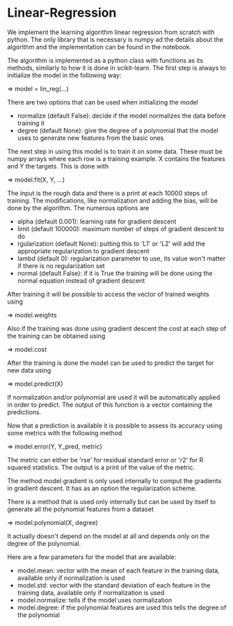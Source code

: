 # Linear-Regression
We implement the learning algorithm linear regression from scratch with python. The only library that is necessary is numpy ad the details about the algorithm and the implementation can be found in the notebook.

The algorithm is implemented as a python class with functions as its methods, similarly to how it is done in scikit-learn. The first step is always to initialize the model in the following way:

=> model = lin_reg(...)

There are two options that can be used when initializing the model
- normalize (default False): decide if the model normalizes the data before training it
- degree (default None): give the degree of a polynomial that the model uses to generate new features from the basic ones

The next step in using this model is to train it on some data. These must be numpy arrays where each row is a training example. X contains the features and Y the targets. This is done with

=> model.fit(X, Y, ...)

The input is the rough data and there is a print at each 10000 steps of training. The modifications, like normalization and adding the bias, will be done by the algorithm. The numerous options are
- alpha (default 0.001): learning rate for gradient descent
- limit (default 100000): maximum number of steps of gradient descent to do
- rgularization (default None): putting this to 'L1' or 'L2' will add the appropriate regularization to gradient descent
- lambd (default 0): regularization parameter to use, its value won't matter if there is no regularization set
- normal (default False): if it is True the training will be done using the normal equation instead of gradient descent

After training it will be possible to access the vector of trained weights using

=> model.weights

Also if the training was done using gradient descent the cost at each step of the training can be obtained using

=> model.cost

After the training is done the model can be used to predict the target for new data using

=> model.predict(X)

If normalization and/or polynomial are used it will be automatically applied in order to predict. The output of this function is a vector containing the predictions.

Now that a prediction is available it is possible to assess its accuracy using some metrics with the following method

=> model.error(Y, Y_pred, metric)

The metric can either be 'rse' for residual standard error or 'r2' for R squared statistics. The output is a print of the value of the metric.

The method model.gradient is only used internally to comput the gradients in gradient descent. It has as an option the regularization scheme. 

There is a method that is used only internally but can be used by itself to generate all the polynomial features from a dataset

=> model.polynomial(X, degree)

It actually doesn't depend on the model at all and depends only on the degree of the polynomial.

Here are a few parameters for the model that are available:
- model.mean: vector with the mean of each feature in the training data, available only if normalization is used
- model.std: vector with the standard deviation of each feature in the training data, available only if normalization is used
- model.normalize: tells if the model uses normalization
- model.degree: if the polynomial features are used this tells the degree of the polynomial
